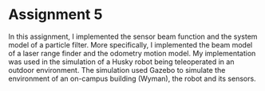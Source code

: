 # Assignment 5
In this assignment, I implemented the sensor beam function and the system model of a particle filter. More specifically, I implemented the beam model of a laser range finder and the odometry motion model. My implementation was used in the simulation of a Husky robot being teleoperated in an outdoor environment. The simulation used Gazebo to simulate the environment of an on-campus building (Wyman), the robot and its sensors.
